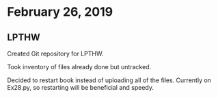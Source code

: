 # February 26, 2019
## LPTHW

Created Git repository for LPTHW.

Took inventory of files already done but untracked.

Decided to restart book instead of uploading all of the files. Currently on Ex28.py, so restarting will be beneficial and speedy.
